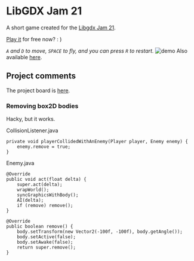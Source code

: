 # LibGDX Jam 21
A short game created for the [Libgdx Jam 21](https://itch.io/jam/libgdx-jam-21).

[Play it](https://sandramoen.itch.io/pig-joust) for free now? : )

_`A` and `D` to move, `SPACE` to fly, and you can press `R` to restart._
![demo](https://user-images.githubusercontent.com/4059636/175880979-05871499-8461-4df5-ab79-446ed0ff7dba.gif)
Also available [here](https://slideshow776.github.io/LibGDX-Jam-21/).

## Project comments
The project board is [here](https://github.com/Slideshow776/LibGDX-Jam-21/projects/1).

### Removing box2D bodies
Hacky, but it works.

CollisionListener.java
```
private void playerCollidedWithAnEnemy(Player player, Enemy enemy) {
    enemy.remove = true;
}
```

Enemy.java
```
@Override
public void act(float delta) {
    super.act(delta);
    wrapWorld();
    syncGraphicsWithBody();
    AI(delta);
    if (remove) remove();
}

@Override
public boolean remove() {
    body.setTransform(new Vector2(-100f, -100f), body.getAngle());
    body.setActive(false);
    body.setAwake(false);
    return super.remove();
}
```
